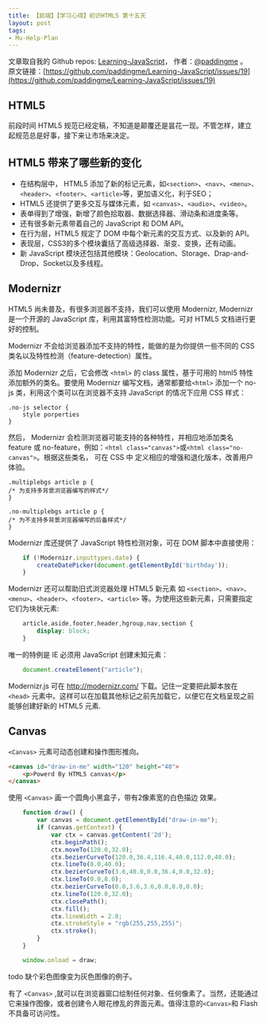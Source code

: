 ```yaml
---
title: 【前端】【学习心得】初识HTML5 第十五天
layout: post
tags:
- Mu-Help-Plan
---
```



 文章取自我的 Github  repos: [Learning-JavaScript](https://github.com/paddingme/Learning-JavaScript)， 作者：[@paddingme](http://padding.me/about.html) 。  
原文链接：[https://github.com/paddingme/Learning-JavaScript/issues/19](https://github.com/paddingme/Learning-JavaScript/issues/19)



## HTML5

前段时间 HTML5 规范已经定稿，不知道是颠覆还是昙花一现。不管怎样，建立起规范总是好事，接下来让市场来决定。

## HTML5 带来了哪些新的变化

- 在结构层中， HTML5 添加了新的标记元素，如`<section>`、`<nav>`、`<menu>`、`<header>`、`<footer>`、`<article>`等，更加语义化，利于SEO；
- HTML5 还提供了更多交互与媒体元素，如 `<canvas>`、`<audio>`、`<video>`。
- 表单得到了增强，新增了颜色拾取器、数据选择器、滑动条和进度条等。
- 还有很多新元素带着自己的 JavaScript 和 DOM API。
- 在行为层，HTML5 规定了 DOM 中每个新元素的交互方式、以及新的 API。
- 表现层，CSS3的多个模块囊括了高级选择器、渐变、变换，还有动画。
- 新 JavaScript 模块还包括其他模块：Geolocation、Storage、Drap-and-Drop、Socket以及多线程。

## Modernizr

HTML5 尚未普及，有很多浏览器不支持，我们可以使用 Modernizr, Modernizr 是一个开源的 JavaScript 库，利用其富特性检测功能。可对 HTML5 文档进行更好的控制。

Modernizr 不会给浏览器添加不支持的特性，能做的是为你提供一些不同的 CSS 类名以及特性检测（feature-detection）属性。

添加 Modernizr 之后，它会修改 `<html>` 的 class 属性，基于可用的 html5 特性添加额外的类名。要使用 Modernizr 编写文档，通常都要给`<html>` 添加一个 no-js 类，利用这个类可以在浏览器不支持 JavaScript 的情况下应用 CSS 样式：

```
.no-js selector {
    style porperties
}
```

然后， Modernizr 会检测浏览器可能支持的各种特性，并相应地添加类名 feature 或 no-feature，例如：`<html class="canvas">`或`<html class="no-canvas">`。根据这些类名， 可在 CSS 中 定义相应的增强和退化版本，改善用户体验。

```
.multiplebgs article p {
/* 为支持多背景浏览器编写的样式*/
}

.no-multiplebgs article p {
/* 为不支持多背景浏览器编写的后备样式*/
}
```

Modernizr 库还提供了 JavaScript 特性检测对象，可在 DOM 脚本中直接使用：

```js
    if (!Modernizr.inputtypes.date) {
        createDatePicker(document.getElementById('birthday'));
    }
```

Modernizr 还可以帮助旧式浏览器处理 HTML5 新元素 如 `<section>`、`<nav>`、`<menu>`、`<header>`、`<footer>`、`<article>` 等。为使用这些新元素，只需要指定它们为块状元素:

```css
    article,aside,footer,header,hgroup,nav,section {
        display: block;
    }
```

唯一的特例是 IE 必须用 JavaScript 创建未知元素：

```js
    document.createElement("article");
```

Modernizr.js 可在 http://modernizr.com/ 下载。记住一定要把此脚本放在`<head>` 元素中。这样可以在加载其他标记之前先加载它，以便它在文档呈现之前能够创建好新的 HTML5 元素.

## Canvas
`<Canvas>`  元素可动态创建和操作图形推向。

```html
<canvas id="draw-in-me" width="120" height="40">
    <p>Powerd By HTML5 canvas</p>
</canvas>
```

使用 `<Canvas>` 画一个圆角小黑盒子，带有2像素宽的白色描边
效果。

```js
    function draw() {
        var canvas = document.getElementById("draw-in-me");
        if (canvas.getContext) {
            var ctx = canvas.getContent('2d');
            ctx.beginPath();
            ctx.moveTo(120.0,32.0);
            ctx.bezierCurveTo(120.0,36.4,116.4,40.0,112.0,40.0);
            ctx.lineTo(8.0,40.0);
            ctx.bezierCurveTo(3.6,40.0,0.0,36.4,0.0,32.0);
            ctx.lineTo(0.0,8.0);
            ctx.bezierCurveTo(0.0,3.6,3.6,0.0,8.0,0.0);
            ctx.lineTo(120.0,32.0);
            ctx.closePath();
            ctx.fill();
            ctx.lineWidth = 2.0;
            ctx.strokeStyle = "rgb(255,255,255)";
            ctx.stroke();
        }
    }

    window.onload = draw;
```

todo 缺个彩色图像变为灰色图像的例子。

有了 `<Canvas>` ,就可以在浏览器窗口绘制任何对象、任何像素了。当然，还能通过它来操作图像，或者创建令人眼花缭乱的界面元素。值得注意的`<Canvas>`和 Flash 不具备可访问性。
